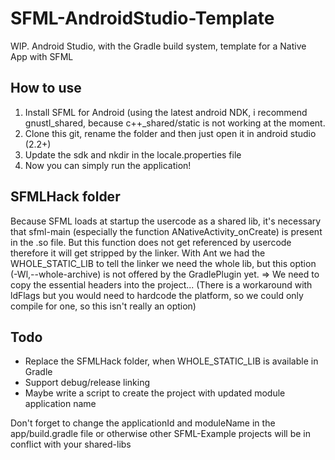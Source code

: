 # SFML-AndroidStudio-Template
WIP. Android Studio, with the Gradle build system, template for a Native App with SFML

## How to use
1. Install SFML for Android (using the latest android NDK, i recommend gnustl\_shared, because c++\_shared/static is not working at the moment.
2. Clone this git, rename the folder and then just open it in android studio (2.2+)
3. Update the sdk and nkdir in the locale.properties file
4. Now you can simply run the application!

## SFMLHack folder
Because SFML loads at startup the usercode as a shared lib, it's necessary that sfml-main (especially the function ANativeActivity\_onCreate) is present in the .so file. But this function does not get referenced by usercode therefore it will get stripped by the linker. With Ant we had the WHOLE\_STATIC\_LIB to tell the linker we need the whole lib, but this option (-Wl,--whole-archive) is not offered by the GradlePlugin yet. => We need to copy the essential headers into the project...
(There is a workaround with ldFlags but you would need to hardcode the platform, so we could only compile for one, so this isn't really an option)

## Todo
* Replace the SFMLHack folder, when WHOLE\_STATIC\_LIB is available in Gradle
* Support debug/release linking
* Maybe write a script to create the project with updated module application name

Don't forget to change the applicationId and moduleName in the app/build.gradle file or otherwise other SFML-Example projects will be in conflict with your shared-libs
